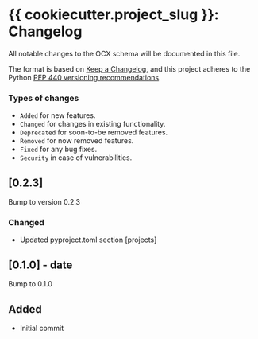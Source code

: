 # {{ cookiecutter.project_slug }}: Changelog

All notable changes to the OCX schema will be documented in this file.

The format is based on [Keep a Changelog](https://keepachangelog.com/en/1.1.0/),
and this project adheres to the Python [PEP 440 versioning recommendations](https://peps.python.org/pep-0440/).

### Types of changes
* ``Added`` for new features.
* ``Changed`` for changes in existing functionality.
* ``Deprecated`` for soon-to-be removed features.
* ``Removed`` for now removed features.
* ``Fixed`` for any bug fixes.
* ``Security`` in case of vulnerabilities.





## [0.2.3]
Bump to version 0.2.3

### Changed
* Updated pyproject.toml section [projects]

## [0.1.0] - date
Bump to 0.1.0

## Added
* Initial commit

